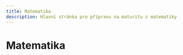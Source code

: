```yaml
---
title: Matematika
description: Hlavní stránka pro přípravu na maturitu z matematiky
---
```


# **Matematika**

